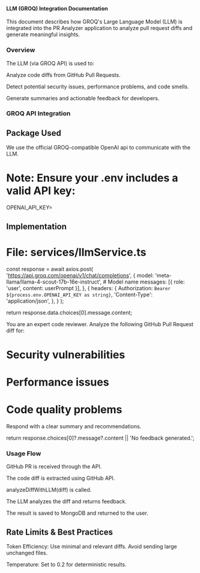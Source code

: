 #### LLM (GROQ) Integration Documentation

This document describes how GROQ's Large Language Model (LLM) is integrated into the PR Analyzer application to analyze pull request diffs and generate meaningful insights.

### Overview
The LLM (via GROQ API) is used to:

Analyze code diffs from GitHub Pull Requests.

Detect potential security issues, performance problems, and code smells.

Generate summaries and actionable feedback for developers.

### GROQ API Integration

## Package Used

We use the official GROQ-compatible OpenAI api to communicate with the LLM.

# Note: Ensure your .env includes a valid API key:

OPENAI_API_KEY=<your-groq-api-key>

## Implementation
# File: services/llmService.ts

const response = await axios.post(
    'https://api.groq.com/openai/v1/chat/completions',
    {
      model: 'meta-llama/llama-4-scout-17b-16e-instruct', # Model name
      messages: [{ role: 'user', content: userPrompt }],
    },
    {
      headers: {
        Authorization: `Bearer ${process.env.OPENAI_API_KEY as string}`,
        'Content-Type': 'application/json',
      },
    }
  );

  return response.data.choices[0].message.content;

You are an expert code reviewer. Analyze the following GitHub Pull Request diff for:

# Security vulnerabilities
# Performance issues
# Code quality problems

Respond with a clear summary and recommendations.

  return response.choices[0]?.message?.content || 'No feedback generated.';

### Usage Flow

GitHub PR is received through the API.

The code diff is extracted using GitHub API.

analyzeDiffWithLLM(diff) is called.

The LLM analyzes the diff and returns feedback.

The result is saved to MongoDB and returned to the user.

## Rate Limits & Best Practices
Token Efficiency: Use minimal and relevant diffs. Avoid sending large unchanged files.

Temperature: Set to 0.2 for deterministic results.
